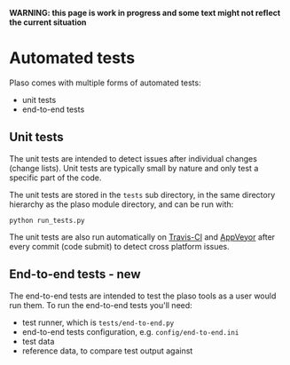 **WARNING: this page is work in progress and some text might not reflect the current situation**

# Automated tests
Plaso comes with multiple forms of automated tests:

* unit tests
* end-to-end tests

## Unit tests

The unit tests are intended to detect issues after individual changes (change lists). Unit tests are typically small by nature and only test a specific part of the code.

The unit tests are stored in the `tests` sub directory, in the same directory hierarchy as the plaso module directory, and can be run with:
```
python run_tests.py
```

The unit tests are also run automatically on [Travis-CI](https://travis-ci.org/) and [AppVeyor](https://ci.appveyor.com) after every commit (code submit) to detect cross platform issues. 

## End-to-end tests - new

The end-to-end tests are intended to test the plaso tools as a user would run them. To run the end-to-end tests you'll need:

* test runner, which is `tests/end-to-end.py`
* end-to-end tests configuration, e.g. `config/end-to-end.ini`
* test data
* reference data, to compare test output against
